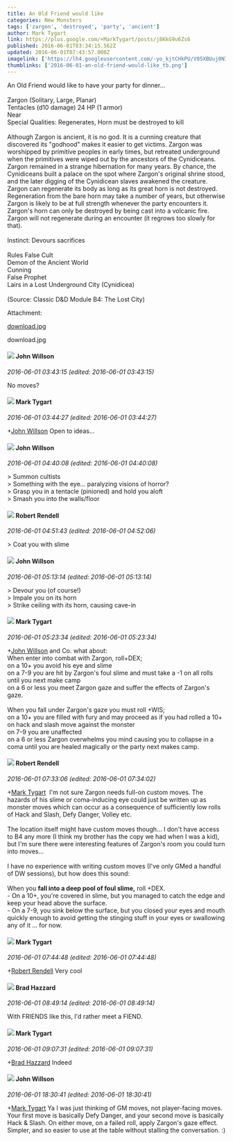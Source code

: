 ```yaml
---
title: An Old Friend would like
categories: New Monsters
tags: ['zargon', 'destroyed', 'party', 'ancient']
author: Mark Tygart
link: https://plus.google.com/+MarkTygart/posts/j8KkG9u6Zs6
published: 2016-06-01T03:34:15.562Z
updated: 2016-06-01T07:43:57.000Z
imagelink: ['https://lh4.googleusercontent.com/-yo_kjtCHkPU/V05XBUuj0NI/AAAAAAAACD0/J4YRZOPqaQYhqSqR5yDOI34HslXNalylQCL0B/download.jpg']
thumblinks: ['2016-06-01-an-old-friend-would-like_tb.png']
---
```


An Old Friend would like to have your party for dinner...<br /><br />Zargon	(Solitary, Large, Planar)<br />Tentacles (d10 damage)	24 HP	(1 armor)<br />Near<br />Special Qualities: Regenerates, Horn must be destroyed to kill<br /><br />Although Zargon is ancient, it is no god. It is a cunning creature that discovered its &quot;godhood&quot; makes it easier to get victims. Zargon was worshipped by primitive peoples in early times, but retreated underground when the primitives were wiped out by the ancestors of the Cynidiceans. Zargon remained in a strange hibernation for many years. By chance, the Cynidiceans built a palace on the spot where Zargon&#39;s original shrine stood, and the later digging of the Cynidicean slaves awakened the creature. Zargon can regenerate its body as long as its great horn is not destroyed. Regeneration from the bare horn may take a number of years, but otherwise Zargon is likely to be at full strength whenever the party encounters it. Zargon&#39;s horn can only be destroyed by being cast into a volcanic fire. Zargon will not regenerate during an encounter (it regrows too slowly for that).<br /><br />Instinct: Devours sacrifices<br /><br />Rules False Cult<br />Demon of the Ancient World<br />Cunning<br />False Prophet<br />Lairs in a Lost Underground City (Cynidicea)<br /><br />(Source: Classic D&amp;D Module B4: The Lost City)


Attachment:

<a href='https://plus.google.com/photos/118088719859349999400/albums/6291061410103312817/6291061409738641618?sqi=100084733231320276299&sqsi=a00a0016-f654-4964-9167-775a274a627c&sqi=100084733231320276299&sqsi=a00a0016-f654-4964-9167-775a274a627c&sqi=100084733231320276299&sqsi=a00a0016-f654-4964-9167-775a274a627c&sqi=100084733231320276299&sqsi=a00a0016-f654-4964-9167-775a274a627c'>download.jpg</a>


download.jpg
<div id='comment z12kv11y0typh1vjv04cf1vyvlfix1rhfds'>
  <h4><img src='{{site.baseurl}}//images/avatars/101166333067128993535_photo.jpg'> John Willson</h4>
      <p><cite>2016-06-01 03:43:15 (edited: 2016-06-01 03:43:15)</cite></p>
        <p>No moves?</p>
</div>
        

<div id='comment z12kv11y0typh1vjv04cf1vyvlfix1rhfds'>
  <h4><img src='{{site.baseurl}}//images/avatars/118088719859349999400_photo.jpg'> Mark Tygart</h4>
      <p><cite>2016-06-01 03:44:27 (edited: 2016-06-01 03:44:27)</cite></p>
        <p><span class="proflinkWrapper"><span class="proflinkPrefix">+</span><a class="proflink" href="https://plus.google.com/101166333067128993535" oid="101166333067128993535">John Willson</a></span> Open to ideas...</p>
</div>
        

<div id='comment z12kv11y0typh1vjv04cf1vyvlfix1rhfds'>
  <h4><img src='{{site.baseurl}}//images/avatars/101166333067128993535_photo.jpg'> John Willson</h4>
      <p><cite>2016-06-01 04:40:08 (edited: 2016-06-01 04:40:08)</cite></p>
        <p>&gt; Summon cultists <br />&gt; Something with the eye... paralyzing visions of horror?<br />&gt; Grasp you in a tentacle (pinioned) and hold you aloft<br />&gt; Smash you into the walls/floor</p>
</div>
        

<div id='comment z12kv11y0typh1vjv04cf1vyvlfix1rhfds'>
  <h4><img src='{{site.baseurl}}//images/avatars/109791996665503926061_photo.jpg'> Robert Rendell</h4>
      <p><cite>2016-06-01 04:51:43 (edited: 2016-06-01 04:52:06)</cite></p>
        <p>&gt; Coat you with slime</p>
</div>
        

<div id='comment z12kv11y0typh1vjv04cf1vyvlfix1rhfds'>
  <h4><img src='{{site.baseurl}}//images/avatars/101166333067128993535_photo.jpg'> John Willson</h4>
      <p><cite>2016-06-01 05:13:14 (edited: 2016-06-01 05:13:14)</cite></p>
        <p>&gt; Devour you (of course!)<br />&gt; Impale you on its horn<br />&gt; Strike ceiling with its horn, causing cave-in</p>
</div>
        

<div id='comment z12kv11y0typh1vjv04cf1vyvlfix1rhfds'>
  <h4><img src='{{site.baseurl}}//images/avatars/118088719859349999400_photo.jpg'> Mark Tygart</h4>
      <p><cite>2016-06-01 05:23:34 (edited: 2016-06-01 05:23:34)</cite></p>
        <p><span class="proflinkWrapper"><span class="proflinkPrefix">+</span><a class="proflink" href="https://plus.google.com/101166333067128993535" oid="101166333067128993535">John Willson</a></span> and Co. what about:<br />When enter into combat with Zargon, roll+DEX;<br />on a 10+ you avoid his eye  and slime<br />on a 7-9 you are hit by Zargon&#39;s  foul slime and must take a -1 on all rolls until you next make camp<br />on a 6 or less you meet Zargon gaze and suffer the effects of Zargon&#39;s gaze.<br /><br />When you fall under Zargon&#39;s gaze you must roll +WIS; <br />on a 10+ you are filled with fury and may proceed as if you had rolled a 10+ on hack and slash move against the monster<br />on 7-9 you are unaffected<br />on a 6 or less Zargon overwhelms you mind causing you to collapse in a coma until you are healed magically or the party next makes camp.</p>
</div>
        

<div id='comment z12kv11y0typh1vjv04cf1vyvlfix1rhfds'>
  <h4><img src='{{site.baseurl}}//images/avatars/109791996665503926061_photo.jpg'> Robert Rendell</h4>
      <p><cite>2016-06-01 07:33:06 (edited: 2016-06-01 07:34:02)</cite></p>
        <p><span class="proflinkWrapper"><span class="proflinkPrefix">+</span><a class="proflink" href="https://plus.google.com/118088719859349999400" oid="118088719859349999400">Mark Tygart</a></span>  I&#39;m not sure Zargon needs full-on custom moves.  The hazards of his slime or coma-inducing eye could just be written up as monster moves which can occur as a consequence of sufficiently low rolls of Hack and Slash, Defy Danger, Volley etc.<br /><br />The location itself might have custom moves though... I don&#39;t have access to B4 any more (I think my brother has the copy we had when I was a kid), but I&#39;m sure there were interesting features of Zargon&#39;s room you could turn into moves...<br /><br />I have no experience with writing custom moves (I&#39;ve only GMed a handful of DW sessions), but how does this sound:<br /><br />When you <b>fall into a deep pool of foul slime,</b> roll +DEX.<br />- On a 10+, you&#39;re covered in slime, but you managed to catch the edge and keep your head above the surface.<br />- On a 7-9, you sink below the surface, but you closed your eyes and mouth quickly enough to avoid getting the stinging stuff in your eyes or swallowing any of it ... for now.</p>
</div>
        

<div id='comment z12kv11y0typh1vjv04cf1vyvlfix1rhfds'>
  <h4><img src='{{site.baseurl}}//images/avatars/118088719859349999400_photo.jpg'> Mark Tygart</h4>
      <p><cite>2016-06-01 07:44:48 (edited: 2016-06-01 07:44:48)</cite></p>
        <p><span class="proflinkWrapper"><span class="proflinkPrefix">+</span><a class="proflink" href="https://plus.google.com/109791996665503926061" oid="109791996665503926061">Robert Rendell</a></span> Very cool</p>
</div>
        

<div id='comment z12kv11y0typh1vjv04cf1vyvlfix1rhfds'>
  <h4><img src='{{site.baseurl}}//images/avatars/114515995958350159570_photo.jpg'> Brad Hazzard</h4>
      <p><cite>2016-06-01 08:49:14 (edited: 2016-06-01 08:49:14)</cite></p>
        <p>With FRIENDS like this, I&#39;d rather meet a FIEND.</p>
</div>
        

<div id='comment z12kv11y0typh1vjv04cf1vyvlfix1rhfds'>
  <h4><img src='{{site.baseurl}}//images/avatars/118088719859349999400_photo.jpg'> Mark Tygart</h4>
      <p><cite>2016-06-01 09:07:31 (edited: 2016-06-01 09:07:31)</cite></p>
        <p><span class="proflinkWrapper"><span class="proflinkPrefix">+</span><a class="proflink" href="https://plus.google.com/114515995958350159570" oid="114515995958350159570">Brad Hazzard</a></span> Indeed</p>
</div>
        

<div id='comment z12kv11y0typh1vjv04cf1vyvlfix1rhfds'>
  <h4><img src='{{site.baseurl}}//images/avatars/101166333067128993535_photo.jpg'> John Willson</h4>
      <p><cite>2016-06-01 18:30:41 (edited: 2016-06-01 18:30:41)</cite></p>
        <p><span class="proflinkWrapper"><span class="proflinkPrefix">+</span><a class="proflink" href="https://plus.google.com/118088719859349999400" oid="118088719859349999400">Mark Tygart</a></span> Ya I was just thinking of GM moves, not player-facing moves.  Your first move is basically Defy Danger, and your second move is basically Hack &amp; Slash.  On either move, on a failed roll, apply Zargon&#39;s gaze effect.  Simpler, and so easier to use at the table without stalling the conversation.  :)</p>
</div>
        